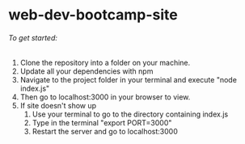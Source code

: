 # web-dev-bootcamp-site

###### To get started:
1. Clone the repository into a folder on your machine.
2. Update all your dependencies with npm
3. Navigate to the project folder in your terminal and execute "node index.js"
4. Then go to localhost:3000 in your browser to view.
5. If site doesn't show up
    1. Use your terminal to go to the directory containing index.js
    2. Type in the terminal "export PORT=3000"
    3. Restart the server and go to localhost:3000
